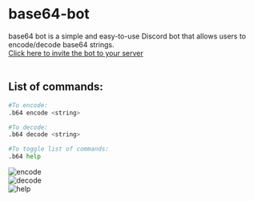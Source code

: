 # base64-bot
base64 bot is a simple and easy-to-use Discord bot that allows users to encode/decode base64 strings.<br/>
[Click here to invite the bot to your server](https://discord.com/api/oauth2/authorize?client_id=894614939505938443&permissions=534723951680&scope=bot)<br/> <br/>
## List of commands: <br/>
```Python
#To encode:
.b64 encode <string>

#To decode:
.b64 decode <string>

#To toggle list of commands:
.b64 help
```
![encode](https://i.imgur.com/8UKIoZ7.png)<br/>
![decode](https://i.imgur.com/x5zswF9.png)<br/>
![help](https://i.imgur.com/kkPtoz5.png)
